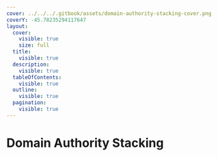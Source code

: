 ```yaml
---
cover: ../../../.gitbook/assets/domain-authority-stacking-cover.png
coverY: -45.78235294117647
layout:
  cover:
    visible: true
    size: full
  title:
    visible: true
  description:
    visible: true
  tableOfContents:
    visible: true
  outline:
    visible: true
  pagination:
    visible: true
---
```


# Domain Authority Stacking

